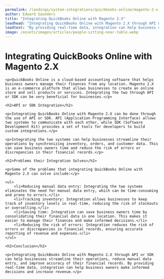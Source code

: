 ```yaml
---
permalink: /landings/system-integrations/quickbooks-online/magento-2-x
author: Edward Saunders
title: "Integrating QuickBooks Online with Magento 2.X"
leadhead: "Integrating QuickBooks Online with Magento 2.X through API or SDK can help businesses streamline their operations, reduce manual data entry, and improve accuracy of their financial records"
leadtext: "By providing real-time data, integration can help business owners make informed decisions and increase revenue."
image: /assets/images/articles/people-sitting-near-table.webp
---
```

<div class="arttext">
	<h1>Integrating QuickBooks Online with Magento 2.X</h1>

	<p>QuickBooks Online is a cloud-based accounting software that helps business owners manage their finances from any location. Magento 2.X is an e-commerce platform that allows businesses to create an online store and sell products or services. Integrating the two through API or SDK can be very beneficial for businesses.</p>

	<h2>API or SDK Integration</h2>

	<p>Integrating QuickBooks Online with Magento 2.X can be done through the use of API or SDK. API (Application Programming Interface) allows two systems to communicate with each other, while SDK (Software Development Kit) provides a set of tools for developers to build custom integrations.</p>

	<p>Integrating the two systems can help businesses streamline their operations by synchronizing inventory, orders, and customer data. This can save business owners time and reduce the risk of errors or discrepancies in their financial records.</p>

	<h2>Problems their Integration Solves</h2>

	<p>Some of the problems that integrating QuickBooks Online with Magento 2.X can solve include:</p>

	<ul>
		<li>Reducing manual data entry: Integrating the two systems eliminates the need for manual data entry, which can be time-consuming and prone to errors.</li>
		<li>Tracking inventory: Integration allows businesses to keep track of inventory levels in real-time, reducing the risk of stockouts or overselling.</li>
		<li>Saving time: Integration can save business owners time by consolidating their financial data in one location. This makes it easier to manage their finances and make informed decisions.</li>
		<li>Reducing the risk of errors: Integration reduces the risk of errors or discrepancies in financial records, ensuring accurate reporting of revenue and expenses.</li>
	</ul>

	<h2>Conclusion</h2>

	<p>Integrating QuickBooks Online with Magento 2.X through API or SDK can help businesses streamline their operations, reduce manual data entry, and improve accuracy of their financial records. By providing real-time data, integration can help business owners make informed decisions and increase revenue.</p>

</div>